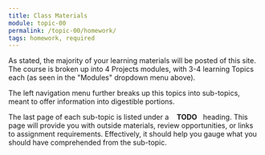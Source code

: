 ```yaml
---
title: Class Materials
module: topic-00
permalink: /topic-00/homework/
tags: homework, required
---
```


<div class="divider-heading"></div>

As stated, the majority of your learning materials will be posted of this site. The course is broken up into 4 Projects modules, with 3-4 learning Topics each (as seen in the "Modules" dropdown menu above).

The left navigation menu further breaks up this topics into sub-topics, meant to offer information into digestible portions.

The last page of each sub-topic is listed under a &nbsp;&nbsp;<i class="fas fa-check-square" aria-hidden="true"></i> **TODO**&nbsp;&nbsp; heading. This page will provide you with outside materials, review opportunities, or links to assignment requirements. Effectively, it should help you gauge what you should have comprehended from the sub-topic.
